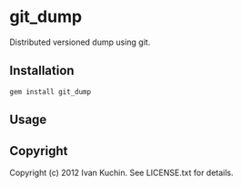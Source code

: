 # git_dump

Distributed versioned dump using git.

## Installation

    gem install git_dump

## Usage


## Copyright

Copyright (c) 2012 Ivan Kuchin. See LICENSE.txt for details.

